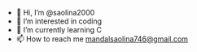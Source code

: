 - 👋 Hi, I’m @saolina2000
- 👀 I’m interested in coding
- 🌱 I’m currently learning C
- 📫 How to reach me mandalsaolina746@gmail.com

<!---
saopri26/saopri26 is a ✨ special ✨ repository because its `README.md` (this file) appears on your GitHub profile.
You can click the Preview link to take a look at your changes.
--->
